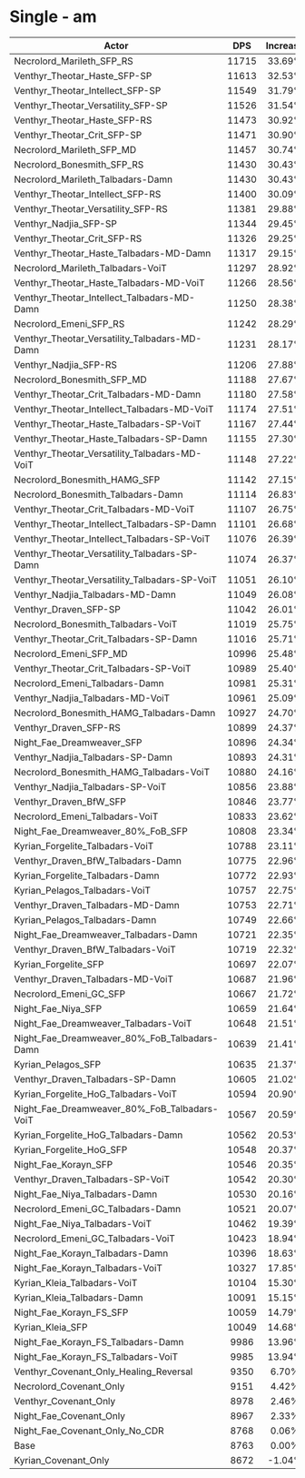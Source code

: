# Single - am
| Actor | DPS | Increase |
|---|:---:|:---:|
|Necrolord_Marileth_SFP_RS|11715|33.69%|
|Venthyr_Theotar_Haste_SFP-SP|11613|32.53%|
|Venthyr_Theotar_Intellect_SFP-SP|11549|31.79%|
|Venthyr_Theotar_Versatility_SFP-SP|11526|31.54%|
|Venthyr_Theotar_Haste_SFP-RS|11473|30.92%|
|Venthyr_Theotar_Crit_SFP-SP|11471|30.90%|
|Necrolord_Marileth_SFP_MD|11457|30.74%|
|Necrolord_Bonesmith_SFP_RS|11430|30.43%|
|Necrolord_Marileth_Talbadars-Damn|11430|30.43%|
|Venthyr_Theotar_Intellect_SFP-RS|11400|30.09%|
|Venthyr_Theotar_Versatility_SFP-RS|11381|29.88%|
|Venthyr_Nadjia_SFP-SP|11344|29.45%|
|Venthyr_Theotar_Crit_SFP-RS|11326|29.25%|
|Venthyr_Theotar_Haste_Talbadars-MD-Damn|11317|29.15%|
|Necrolord_Marileth_Talbadars-VoiT|11297|28.92%|
|Venthyr_Theotar_Haste_Talbadars-MD-VoiT|11266|28.56%|
|Venthyr_Theotar_Intellect_Talbadars-MD-Damn|11250|28.38%|
|Necrolord_Emeni_SFP_RS|11242|28.29%|
|Venthyr_Theotar_Versatility_Talbadars-MD-Damn|11231|28.17%|
|Venthyr_Nadjia_SFP-RS|11206|27.88%|
|Necrolord_Bonesmith_SFP_MD|11188|27.67%|
|Venthyr_Theotar_Crit_Talbadars-MD-Damn|11180|27.58%|
|Venthyr_Theotar_Intellect_Talbadars-MD-VoiT|11174|27.51%|
|Venthyr_Theotar_Haste_Talbadars-SP-VoiT|11167|27.44%|
|Venthyr_Theotar_Haste_Talbadars-SP-Damn|11155|27.30%|
|Venthyr_Theotar_Versatility_Talbadars-MD-VoiT|11148|27.22%|
|Necrolord_Bonesmith_HAMG_SFP|11142|27.15%|
|Necrolord_Bonesmith_Talbadars-Damn|11114|26.83%|
|Venthyr_Theotar_Crit_Talbadars-MD-VoiT|11107|26.75%|
|Venthyr_Theotar_Intellect_Talbadars-SP-Damn|11101|26.68%|
|Venthyr_Theotar_Intellect_Talbadars-SP-VoiT|11076|26.39%|
|Venthyr_Theotar_Versatility_Talbadars-SP-Damn|11074|26.37%|
|Venthyr_Theotar_Versatility_Talbadars-SP-VoiT|11051|26.10%|
|Venthyr_Nadjia_Talbadars-MD-Damn|11049|26.08%|
|Venthyr_Draven_SFP-SP|11042|26.01%|
|Necrolord_Bonesmith_Talbadars-VoiT|11019|25.75%|
|Venthyr_Theotar_Crit_Talbadars-SP-Damn|11016|25.71%|
|Necrolord_Emeni_SFP_MD|10996|25.48%|
|Venthyr_Theotar_Crit_Talbadars-SP-VoiT|10989|25.40%|
|Necrolord_Emeni_Talbadars-Damn|10981|25.31%|
|Venthyr_Nadjia_Talbadars-MD-VoiT|10961|25.09%|
|Necrolord_Bonesmith_HAMG_Talbadars-Damn|10927|24.70%|
|Venthyr_Draven_SFP-RS|10899|24.37%|
|Night_Fae_Dreamweaver_SFP|10896|24.34%|
|Venthyr_Nadjia_Talbadars-SP-Damn|10893|24.31%|
|Necrolord_Bonesmith_HAMG_Talbadars-VoiT|10880|24.16%|
|Venthyr_Nadjia_Talbadars-SP-VoiT|10856|23.88%|
|Venthyr_Draven_BfW_SFP|10846|23.77%|
|Necrolord_Emeni_Talbadars-VoiT|10833|23.62%|
|Night_Fae_Dreamweaver_80%_FoB_SFP|10808|23.34%|
|Kyrian_Forgelite_Talbadars-VoiT|10788|23.11%|
|Venthyr_Draven_BfW_Talbadars-Damn|10775|22.96%|
|Kyrian_Forgelite_Talbadars-Damn|10772|22.93%|
|Kyrian_Pelagos_Talbadars-VoiT|10757|22.75%|
|Venthyr_Draven_Talbadars-MD-Damn|10753|22.71%|
|Kyrian_Pelagos_Talbadars-Damn|10749|22.66%|
|Night_Fae_Dreamweaver_Talbadars-Damn|10721|22.35%|
|Venthyr_Draven_BfW_Talbadars-VoiT|10719|22.32%|
|Kyrian_Forgelite_SFP|10697|22.07%|
|Venthyr_Draven_Talbadars-MD-VoiT|10687|21.96%|
|Necrolord_Emeni_GC_SFP|10667|21.72%|
|Night_Fae_Niya_SFP|10659|21.64%|
|Night_Fae_Dreamweaver_Talbadars-VoiT|10648|21.51%|
|Night_Fae_Dreamweaver_80%_FoB_Talbadars-Damn|10639|21.41%|
|Kyrian_Pelagos_SFP|10635|21.37%|
|Venthyr_Draven_Talbadars-SP-Damn|10605|21.02%|
|Kyrian_Forgelite_HoG_Talbadars-VoiT|10594|20.90%|
|Night_Fae_Dreamweaver_80%_FoB_Talbadars-VoiT|10567|20.59%|
|Kyrian_Forgelite_HoG_Talbadars-Damn|10562|20.53%|
|Kyrian_Forgelite_HoG_SFP|10548|20.37%|
|Night_Fae_Korayn_SFP|10546|20.35%|
|Venthyr_Draven_Talbadars-SP-VoiT|10542|20.30%|
|Night_Fae_Niya_Talbadars-Damn|10530|20.16%|
|Necrolord_Emeni_GC_Talbadars-Damn|10521|20.07%|
|Night_Fae_Niya_Talbadars-VoiT|10462|19.39%|
|Necrolord_Emeni_GC_Talbadars-VoiT|10423|18.94%|
|Night_Fae_Korayn_Talbadars-Damn|10396|18.63%|
|Night_Fae_Korayn_Talbadars-VoiT|10327|17.85%|
|Kyrian_Kleia_Talbadars-VoiT|10104|15.30%|
|Kyrian_Kleia_Talbadars-Damn|10091|15.15%|
|Night_Fae_Korayn_FS_SFP|10059|14.79%|
|Kyrian_Kleia_SFP|10049|14.68%|
|Night_Fae_Korayn_FS_Talbadars-Damn|9986|13.96%|
|Night_Fae_Korayn_FS_Talbadars-VoiT|9985|13.94%|
|Venthyr_Covenant_Only_Healing_Reversal|9350|6.70%|
|Necrolord_Covenant_Only|9151|4.42%|
|Venthyr_Covenant_Only|8978|2.46%|
|Night_Fae_Covenant_Only|8967|2.33%|
|Night_Fae_Covenant_Only_No_CDR|8768|0.06%|
|Base|8763|0.00%|
|Kyrian_Covenant_Only|8672|-1.04%|
